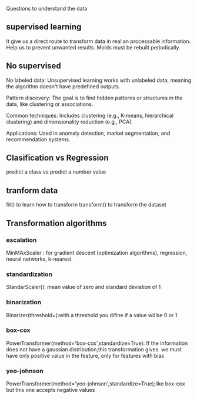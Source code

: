 Questions to understand the data

## supervised learning
It give us a direct route to transform data in real an processable information.
Help us to prevent unwanted results.
Molds must be rebuilt periodically.


## No supervised

No labeled data: Unsupervised learning works with unlabeled data, meaning the algorithm doesn't have predefined outputs.

Pattern discovery: The goal is to find hidden patterns or structures in the data, like clustering or associations.

Common techniques: Includes clustering (e.g., K-means, hierarchical clustering) and dimensionality reduction (e.g., PCA).

Applications: Used in anomaly detection, market segmentation, and recommendation systems.

## Clasification vs Regression

predict a class vs predict a number value

## tranform data

fit() to learn how to transform
transform() to transform the dataset

## Transformation algorithms

### escalation
MinMAxScaler : for gradient descent (optimization algorithms), regression, neural networks, k-nearest
### standardization
StandarScaler(): mean value of zero and standard deviation of 1
### binarization
Binarizer(threshold=):with a threshold you difine if a value wil be  0 or 1
### box-cox
PowerTransformer(method='box-cox',standardize=True): If the information does not have a gaussian distribution,this transformation gives.
we must have only positive value in the feature, only for features with bias
### yeo-johnson
PowerTransformer(method='yeo-johnson',standardize=True);like box-cox but this one accepts  negative values
